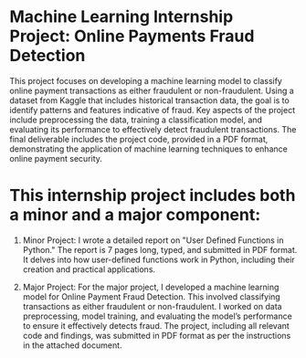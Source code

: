 # Machine Learning Internship Project: Online Payments Fraud Detection

This project focuses on developing a machine learning model to classify online payment transactions as either fraudulent or non-fraudulent. Using a dataset from Kaggle that includes historical transaction data, the goal is to identify patterns and features indicative of fraud. Key aspects of the project include preprocessing the data, training a classification model, and evaluating its performance to effectively detect fraudulent transactions. The final deliverable includes the project code, provided in a PDF format, demonstrating the application of machine learning techniques to enhance online payment security.

# This internship project includes both a minor and a major component:

1. Minor Project: I wrote a detailed report on "User Defined Functions in Python." The report is 7 pages long, typed, and submitted in PDF format. It delves into how user-defined functions work in Python, including their creation and practical applications.

2. Major Project: For the major project, I developed a machine learning model for Online Payment Fraud Detection. This involved classifying transactions as either fraudulent or non-fraudulent. I worked on data preprocessing, model training, and evaluating the model’s performance to ensure it effectively detects fraud. The project, including all relevant code and findings, was submitted in PDF format as per the instructions in the attached document.
